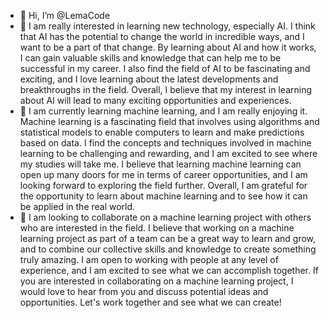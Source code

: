 - 👋 Hi, I’m @LemaCode
- 👀 I am really interested in learning new technology, especially AI. I think that AI has the potential to change the world in incredible ways, and I want to be a part of that change. By learning about AI and how it works, I can gain valuable skills and knowledge that can help me to be successful in my career. I also find the field of AI to be fascinating and exciting, and I love learning about the latest developments and breakthroughs in the field. Overall, I believe that my interest in learning about AI will lead to many exciting opportunities and experiences.
- 🌱 I am currently learning machine learning, and I am really enjoying it. Machine learning is a fascinating field that involves using algorithms and statistical models to enable computers to learn and make predictions based on data. I find the concepts and techniques involved in machine learning to be challenging and rewarding, and I am excited to see where my studies will take me. I believe that learning machine learning can open up many doors for me in terms of career opportunities, and I am looking forward to exploring the field further. Overall, I am grateful for the opportunity to learn about machine learning and to see how it can be applied in the real world.
- 💞️ I am looking to collaborate on a machine learning project with others who are interested in the field. I believe that working on a machine learning project as part of a team can be a great way to learn and grow, and to combine our collective skills and knowledge to create something truly amazing. I am open to working with people at any level of experience, and I am excited to see what we can accomplish together. If you are interested in collaborating on a machine learning project, I would love to hear from you and discuss potential ideas and opportunities. Let's work together and see what we can create!
